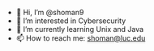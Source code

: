 - 👋 Hi, I’m @shoman9
- 👀 I’m interested in Cybersecurity
- 🌱 I’m currently learning Unix and Java
- 📫 How to reach me: shoman@luc.edu

<!---
shoman9/shoman9 is a ✨ special ✨ repository because its `README.md` (this file) appears on your GitHub profile.
You can click the Preview link to take a look at your changes.
--->
